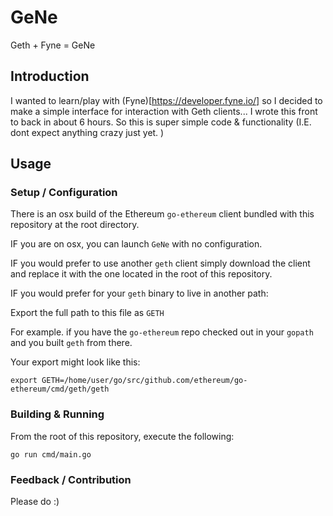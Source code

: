 # GeNe

Geth + Fyne = GeNe

## Introduction 

I wanted to learn/play with (Fyne)[https://developer.fyne.io/] so I decided to make a simple interface for interaction with Geth clients... I wrote this front to back in about 6 hours. So this is super simple code & functionality (I.E. dont expect anything crazy just yet. )


## Usage

### Setup / Configuration
There is an osx build of the Ethereum `go-ethereum` client bundled with this repository at the root directory. 

IF you are on osx, you can launch `GeNe` with no configuration. 

IF you would prefer to use another `geth` client simply download the client and replace it with the one located in the root of this repository. 

IF you would prefer for your `geth` binary to live in another path:

Export the full path to this file as `GETH`

For example. if you have the `go-ethereum` repo checked out in your `gopath` and you built `geth` from there.

Your export might look like this:
```
export GETH=/home/user/go/src/github.com/ethereum/go-ethereum/cmd/geth/geth
```


### Building & Running 

From the root of this repository, execute the following:

```
go run cmd/main.go
```

### Feedback / Contribution 

Please do :) 